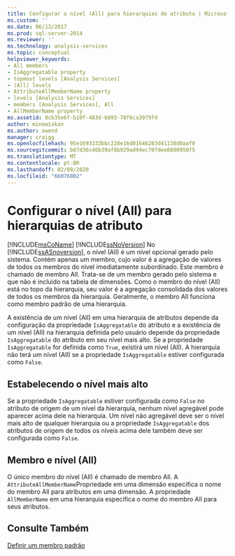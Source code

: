 ```yaml
---
title: Configurar o nível (All) para hierarquias de atributo | Microsoft Docs
ms.custom: ''
ms.date: 06/13/2017
ms.prod: sql-server-2014
ms.reviewer: ''
ms.technology: analysis-services
ms.topic: conceptual
helpviewer_keywords:
- All members
- IsAggregatable property
- topmost levels [Analysis Services]
- (All) levels
- AttributeAllMemberName property
- levels [Analysis Services]
- members [Analysis Services], All
- AllMemberName property
ms.assetid: 0cb35e6f-b10f-483d-b893-78f6ca3979fd
author: minewiskan
ms.author: owend
manager: craigg
ms.openlocfilehash: 95e1693333bbc228e16d01646283d41138d0aaf0
ms.sourcegitcommit: b87d36c46b39af8b929ad94ec707dee8800950f5
ms.translationtype: MT
ms.contentlocale: pt-BR
ms.lasthandoff: 02/08/2020
ms.locfileid: "66076002"
---
```

# <a name="configure-the-all-level-for-attribute-hierarchies"></a>Configurar o nível (All) para hierarquias de atributo
  [!INCLUDE[msCoName](../../includes/msconame-md.md)] [!INCLUDE[ssNoVersion](../../includes/ssnoversion-md.md)] No [!INCLUDE[ssASnoversion](../../includes/ssasnoversion-md.md)], o nível (All) é um nível opcional gerado pelo sistema. Contém apenas um membro, cujo valor é a agregação de valores de todos os membros do nível imediatamente subordinado. Este membro é chamado de membro All. Trata-se de um membro gerado pelo sistema e que não é incluído na tabela de dimensões. Como o membro do nível (All) está no topo da hierarquia, seu valor é a agregação consolidada dos valores de todos os membros da hierarquia. Geralmente, o membro All funciona como membro padrão de uma hierarquia.  
  
 A existência de um nível (All) em uma hierarquia de atributos depende da configuração da propriedade `IsAggregatable` do atributo e a existência de um nível (All) na hierarquia definida pelo usuário depende da propriedade `IsAggregatable` do atributo em seu nível mais alto. Se a propriedade `IsAggregatable` for definida como `True`, existirá um nível (All). A hierarquia não terá um nível (All) se a propriedade `IsAggregatable` estiver configurada como `False`.  
  
## <a name="establishing-the-topmost-level"></a>Estabelecendo o nível mais alto  
 Se a propriedade `IsAggregatable` estiver configurada como `False` no atributo de origem de um nível da hierarquia, nenhum nível agregável pode aparecer acima dele na hierarquia. Um nível não agregável deve ser o nível mais alto de qualquer hierarquia ou a propriedade `IsAggregatable` dos atributos de origem de todos os níveis acima dele também deve ser configurada como `False`.  
  
## <a name="all-member-and-all-level"></a>Membro e nível (All)  
 O único membro do nível (All) é chamado de membro All. A `AttributeAllMemberName`Propriedade em uma dimensão especifica o nome do membro All para atributos em uma dimensão. A propriedade `AllMemberName` em uma hierarquia especifica o nome do membro All para seus atributos.  
  
## <a name="see-also"></a>Consulte Também  
 [Definir um membro padrão](attribute-properties-define-a-default-member.md)  
  
  
